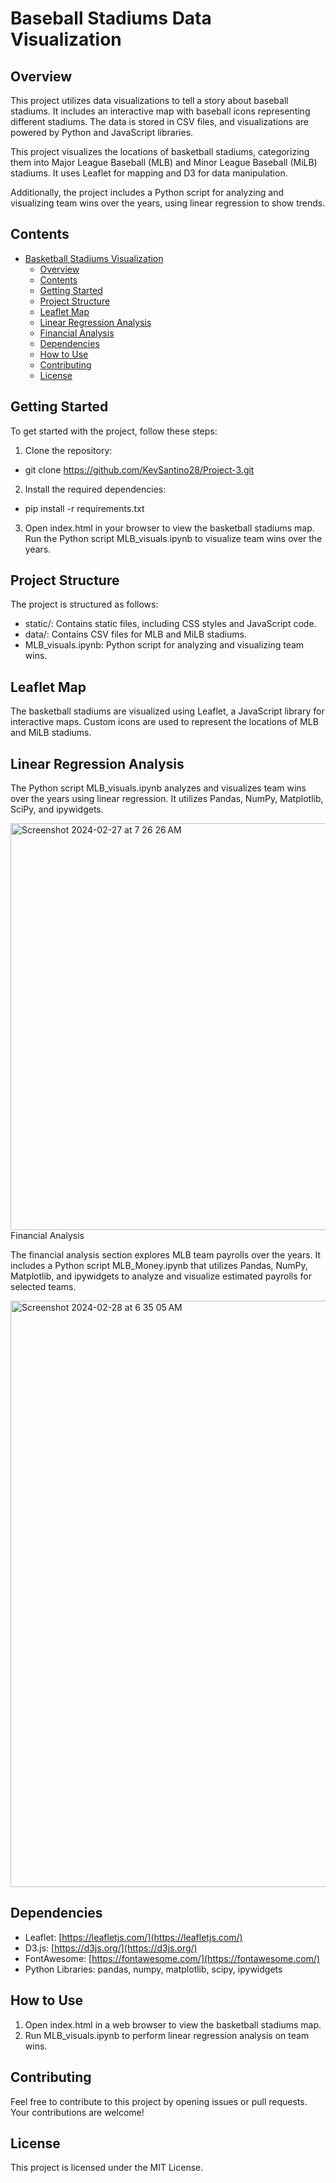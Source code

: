 # Baseball Stadiums Data Visualization

## Overview

This project utilizes data visualizations to tell a story about baseball stadiums. It includes an interactive map with baseball icons representing different stadiums. The data is stored in CSV files, and visualizations are powered by Python and JavaScript libraries.

This project visualizes the locations of basketball stadiums, categorizing them into Major League Baseball (MLB) and Minor League Baseball (MiLB) stadiums. It uses Leaflet for mapping and D3 for data manipulation.

Additionally, the project includes a Python script for analyzing and visualizing team wins over the years, using linear regression to show trends.

## Contents

- [Basketball Stadiums Visualization](#basketball-stadiums-visualization)
  - [Overview](#overview)
  - [Contents](#contents)
  - [Getting Started](#getting-started)
  - [Project Structure](#project-structure)
  - [Leaflet Map](#leaflet-map)
  - [Linear Regression Analysis](#linear-regression-analysis)
  - [Financial Analysis](#financial-analysis)
  - [Dependencies](#dependencies)
  - [How to Use](#how-to-use)
  - [Contributing](#contributing)
  - [License](#license)
 
## Getting Started

To get started with the project, follow these steps:

1. Clone the repository:
*    git clone https://github.com/KevSantino28/Project-3.git
2. Install the required dependencies:
*    pip install -r requirements.txt
3. Open index.html in your browser to view the basketball stadiums map.
  Run the Python script MLB_visuals.ipynb to visualize team wins over the years.
  
## Project Structure

The project is structured as follows:

- static/: Contains static files, including CSS styles and JavaScript code.
- data/: Contains CSV files for MLB and MiLB stadiums.
- MLB_visuals.ipynb: Python script for analyzing and visualizing team wins.
  
## Leaflet Map

The basketball stadiums are visualized using Leaflet, a JavaScript library for interactive maps. Custom icons are used to represent the locations of MLB and MiLB stadiums.

## Linear Regression Analysis

The Python script MLB_visuals.ipynb analyzes and visualizes team wins over the years using linear regression. It utilizes Pandas, NumPy, Matplotlib, SciPy, and ipywidgets.

<img width="651" alt="Screenshot 2024-02-27 at 7 26 26 AM" src="https://github.com/KevSantino28/Project-3/assets/98873779/23c48c6f-994c-40a7-a5cf-5d33705ed2bc">
Financial Analysis

The financial analysis section explores MLB team payrolls over the years. It includes a Python script MLB_Money.ipynb that utilizes Pandas, NumPy, Matplotlib, and ipywidgets to analyze and visualize estimated payrolls for selected teams.

<img width="938" alt="Screenshot 2024-02-28 at 6 35 05 AM" src="https://github.com/KevSantino28/Project-3/assets/98873779/a24b0ba4-9555-4271-af1b-387e13212bb0">

## Dependencies

- Leaflet: [https://leafletjs.com/](https://leafletjs.com/)
- D3.js: [https://d3js.org/](https://d3js.org/)
- FontAwesome: [https://fontawesome.com/](https://fontawesome.com/)
- Python Libraries: pandas, numpy, matplotlib, scipy, ipywidgets

## How to Use

1. Open index.html in a web browser to view the basketball stadiums map.
2. Run MLB_visuals.ipynb to perform linear regression analysis on team wins.

## Contributing

Feel free to contribute to this project by opening issues or pull requests. Your contributions are welcome!

## License

This project is licensed under the MIT License.





